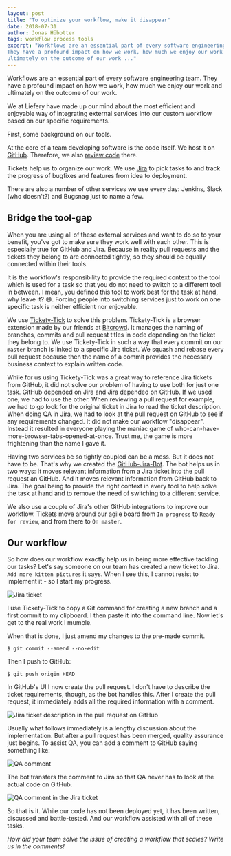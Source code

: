 ```yaml
---
layout: post
title: "To optimize your workflow, make it disappear"
date: 2018-07-31
author: Jonas Hübotter
tags: workflow process tools
excerpt: "Workflows are an essential part of every software engineering team.
They have a profound impact on how we work, how much we enjoy our work and
ultimately on the outcome of our work ..."
---
```


[ticket-jira]: /blog/images/posts/to-optimize-your-workflow-make-it-disappear/ticket-jira.png
[ticket-github]: /blog/images/posts/to-optimize-your-workflow-make-it-disappear/ticket-github.png
[qa-comment-github]: /blog/images/posts/to-optimize-your-workflow-make-it-disappear/qa-comment-github.png
[qa-comment-jira]: /blog/images/posts/to-optimize-your-workflow-make-it-disappear/qa-comment-jira.png

Workflows are an essential part of every software engineering team. They have a
profound impact on how we work, how much we enjoy our work and ultimately on the
outcome of our work.

We at Liefery have made up our mind about the most efficient and enjoyable
way of integrating external services into our custom workflow based on our
specific requirements.

First, some background on our tools.

At the core of a team developing software is the code itself. We host it on
[GitHub](https://github.com/). Therefore, we also
[review code](/blog/2018/02/21/how-we-do-code-reviews)
there.

Tickets help us to organize our work. We use
[Jira](https://www.atlassian.com/software/jira) to pick tasks to and track
the progress of bugfixes and features from idea to deployment.

There are also a number of other services we use every day: Jenkins, Slack
(who doesn't?) and Bugsnag just to name a few.

## Bridge the tool-gap

When you are using all of these external services and want to do so to your
benefit, you've got to make sure they work well with each other. This is
especially true for GitHub and Jira. Because in reality pull requests and the
tickets they belong to are connected tightly, so they should be equally
connected within their tools.

It is the workflow's responsibility to provide the required context to
the tool which is used for a task so that you do not need to switch to a
different tool in between. I mean, you defined this tool to work best for the
task at hand, why leave it? :smile:. Forcing people into switching services just
to work on one specific task is neither efficient nor enjoyable.

We use [Tickety-Tick](https://github.com/bitcrowd/tickety-tick) to solve this
problem. Tickety-Tick is a browser extension made by our friends at
[Bitcrowd](https://bitcrowd.net/). It manages the naming of branches, commits
and pull request titles in code depending on the ticket they belong to. We use
Tickety-Tick in such a way that every commit on our `master` branch is linked to
a specific Jira ticket. We squash and rebase every pull request because then the
name of a commit provides the necessary business context to explain written
code.

While for us using Tickety-Tick was a great way to reference Jira tickets from
GitHub, it did not solve our problem of having to use both for just one task.
GitHub depended on Jira and Jira depended on GitHub. If we used one, we had to
use the other. When reviewing a pull request for example, we had to go look for
the original ticket in Jira to read the ticket description. When doing QA in
Jira, we had to look at the pull request on GitHub to see if any requirements
changed. It did not make our workflow "disappear". Instead it resulted in
everyone playing the maniac game of
who-can-have-more-browser-tabs-opened-at-once. Trust me, the game is more
frightening than the name I gave it.

Having two services be so tightly coupled can be a mess. But it does not have
to be. That's why we created the
[GitHub-Jira-Bot](https://github.com/liefery/github-jira-bot). The bot helps us
in two ways: It moves relevant information from a Jira ticket into the pull
request an GitHub. And it moves relevant information from GitHub back to Jira.
The goal being to provide the right context in every tool to help solve the
task at hand and to remove the need of switching to a different service.

We also use a couple of Jira's other GitHub integrations to improve our
workflow. Tickets move around our agile board from `In progress` to
`Ready for review`, and from there to `On master`.

## Our workflow

So how does our workflow exactly help us in being more effective tackling our tasks?
Let's say someone on our team has created a new ticket to Jira. `Add more kitten
pictures` it says. When I see this, I cannot resist to implement it - so I start
my progress.

![Jira ticket][ticket-jira]

I use Tickety-Tick to copy a Git command for creating a new branch and a first
commit to my clipboard. I then paste it into the command line. Now let's get to
the real work I mumble.

When that is done, I just amend my changes to the pre-made commit.

```
$ git commit --amend --no-edit
```

Then I push to GitHub:

```
$ git push origin HEAD
```

In GitHub's UI I now create the pull request. I don't have to describe the
ticket requirements, though, as the bot handles this. After I create the pull
request, it immediately adds all the required information with a comment.

![Jira ticket description in the pull request on GitHub][ticket-github]

Usually what follows immediately is a lengthy discussion about the
implementation. But after a pull request has been merged, quality assurance just
begins. To assist QA, you can add a comment to GitHub saying something like:

![QA comment][qa-comment-github]

The bot transfers the comment to Jira so that QA never has to look at the actual
code on GitHub.

![QA comment in the Jira ticket][qa-comment-jira]

So that is it. While our code has not been deployed yet, it has been written,
discussed and battle-tested. And our workflow assisted with all of these tasks.


_How did your team solve the issue of creating a workflow that scales? Write us
in the comments!_
